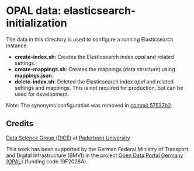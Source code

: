 # OPAL data: elasticsearch-initialization

The data in this directory is used to configure a running Elasticsearch instance.

- **create-index.sh**: Creates the Elasticsearch index *opal* and related settings.
- **create-mappings.sh**: Creates the mappings (data structure) using **mappings.json**.
- **delete-index.sh**: Deleted the Elasticsearch index *opal* and related settings and mappings. This is not required for production, but can be used for development.

Note: The synonyms configuration was removed in [commit 57537b2](https://github.com/projekt-opal/opaldata/commit/57537b271fc490e5138702234413c4a34f8d8e13).






## Credits

[Data Science Group (DICE)](https://dice-research.org/) at [Paderborn University](https://www.uni-paderborn.de/)

This work has been supported by the German Federal Ministry of Transport and Digital Infrastructure (BMVI) in the project [Open Data Portal Germany (OPAL)](http://projekt-opal.de/) (funding code 19F2028A).

